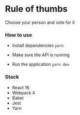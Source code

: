 # Rule of thumbs
Choose your person and vote for it

### How to use
- Install dependencies
`yarn`

- Make sure the API is running

- Run the application
`yarn dev`

### Stack
* React 16
* Webpack 4
* Babel
* Jest
* Yarn
